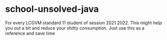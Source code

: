 # school-unsolved-java
For every LCGVM standard 11 student of session 2021 2022. This might help you out a bit and reduce your shitty consumption. Just use this as a reference and save time
